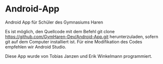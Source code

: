 # Android-App
Android App für Schüler des Gymnasiums Haren

Es ist möglich, den Quellcode mit dem Befehl 
git clone https://github.com/GymHaren-Dev/Android-App.git 
herunterzuladen, sofern git auf dem Computer installiert ist.
Für eine Modifikation des Codes empfehlen wir Android Studio.


Diese App wurde von Tobias Janzen und Erik Winkelmann programmiert.
